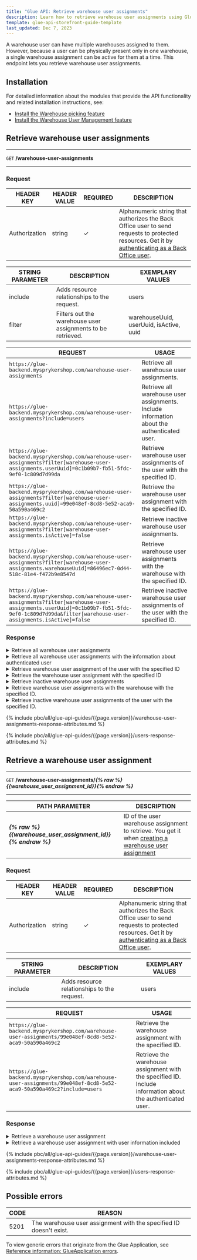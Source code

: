 ```yaml
---
title: "Glue API: Retrieve warehouse user assignments"
description: Learn how to retrieve warehouse user assignments using Glue API
template: glue-api-storefront-guide-template
last_updated: Dec 7, 2023
---
```


A warehouse user can have multiple warehouses assigned to them. However, because a user can be physically present only in one warehouse, a single warehouse assignment can be active for them at a time. This endpoint lets you retrieve warehouse user assignments.

## Installation

For detailed information about the modules that provide the API functionality and related installation instructions, see:

* [Install the Warehouse picking feature](/docs/pbc/all/warehouse-management-system/{{page.version}}/unified-commerce/install-and-upgrade/install-the-warehouse-picking-feature.html)
* [Install the Warehouse User Management feature](/docs/pbc/all/warehouse-management-system/{{page.version}}/unified-commerce/install-and-upgrade/install-the-warehouse-user-management-feature.html)

## Retrieve warehouse user assignments

---
`GET` **/warehouse-user-assignments**

---

### Request

| HEADER KEY | HEADER VALUE | REQUIRED | DESCRIPTION |
| --- | --- | --- | --- |
| Authorization | string | &check; | Alphanumeric string that authorizes the Back Office user to send requests to protected resources. Get it by [authenticating as a Back Office user](/docs/pbc/all/identity-access-management/{{page.version}}/manage-using-glue-api/glue-api-authenticate-as-a-back-office-user.html).  |


| STRING PARAMETER | DESCRIPTION | EXEMPLARY VALUES |
| --- | --- | --- |
| include | Adds resource relationships to the request. | users |
| filter | Filters out the warehouse user assignments to be retrieved. | warehouseUuid, userUuid, isActive, uuid  |

| REQUEST  | USAGE |
| --- | --- |
| `https://glue-backend.mysprykershop.com/warehouse-user-assignments` | Retrieve all warehouse user assignments.  |
| `https://glue-backend.mysprykershop.com/warehouse-user-assignments?include=users` | Retrieve all warehouse user assignments. Include information about the authenticated user.  |
| `https://glue-backend.mysprykershop.com/warehouse-user-assignments?filter[warehouse-user-assignments.userUuid]=0c1b09b7-fb51-5fdc-9ef0-1c809d7d99da` | Retrieve warehouse user assignments of the user with the specified ID. |
| `https://glue-backend.mysprykershop.com/warehouse-user-assignments?filter[warehouse-user-assignments.uuid]=99e048ef-8cd8-5e52-aca9-50a590a469c2` | Retrieve the warehouse user assignment with the specified ID. |
| `https://glue-backend.mysprykershop.com/warehouse-user-assignments?filter[warehouse-user-assignments.isActive]=false` | Retrieve inactive warehouse user assignments. |
| `https://glue-backend.mysprykershop.com/warehouse-user-assignments?filter[warehouse-user-assignments.warehouseUuid]=86496ec7-0d44-518c-81e4-f472b9e8547d` | Retrieve warehouse user assignments with the warehouse with the specified ID. |
| `https://glue-backend.mysprykershop.com/warehouse-user-assignments?filter[warehouse-user-assignments.userUuid]=0c1b09b7-fb51-5fdc-9ef0-1c809d7d99da&filter[warehouse-user-assignments.isActive]=false` | Retrieve inactive warehouse user assignments of the user with the specified ID. |


### Response

<details>
  <summary>Retrieve all warehouse user assignments</summary>

```json
{
    "data": [
        {
            "type": "warehouse-user-assignments",
            "id": "99e048ef-8cd8-5e52-aca9-50a590a469c2",
            "attributes": {
                "userUuid": "0c1b09b7-fb51-5fdc-9ef0-1c809d7d99da",
                "isActive": true,
                "warehouse": {
                    "name": "Warehouse1",
                    "uuid": "834b3731-02d4-5d6f-9a61-d63ae5e70517",
                    "isActive": true
                }
            },
            "links": {
                "self": "https://glue-backend.mysprykershop.com/warehouse-user-assignments/99e048ef-8cd8-5e52-aca9-50a590a469c2"
            }
        },
        {
            "type": "warehouse-user-assignments",
            "id": "39fcc049-758b-5f96-96c4-ecd5e103a8f9",
            "attributes": {
                "userUuid": "0c1b09b7-fb51-5fdc-9ef0-1c809d7d99da",
                "isActive": false,
                "warehouse": {
                    "name": "Video King MER000002 Warehouse 1",
                    "uuid": "86496ec7-0d44-518c-81e4-f472b9e8547d",
                    "isActive": true
                }
            },
            "links": {
                "self": "https://glue-backend.mysprykershop.com/warehouse-user-assignments/39fcc049-758b-5f96-96c4-ecd5e103a8f9"
            }
        },
        {
            "type": "warehouse-user-assignments",
            "id": "1bbc2472-44e8-5f4a-8824-4b580b8d58f7",
            "attributes": {
                "userUuid": "471f5093-fca8-50b7-83d0-d06adc273442",
                "isActive": false,
                "warehouse": {
                    "name": "Budget Cameras MER000005 Warehouse 1",
                    "uuid": "5bf5cc56-a50b-5029-9011-feeed83af180",
                    "isActive": true
                }
            },
            "links": {
                "self": "https://glue-backend.mysprykershop.com/warehouse-user-assignments/1bbc2472-44e8-5f4a-8824-4b580b8d58f7"
            }
        }
    ],
    "links": {
        "self": "https://glue-backend.mysprykershop.com/warehouse-user-assignments"
    }
}
```

</details>

<details>
  <summary>Retrieve all warehouse user assignments with the information about authenticated user</summary>

```json
{
    "data": [
        {
            "type": "warehouse-user-assignments",
            "id": "99e048ef-8cd8-5e52-aca9-50a590a469c2",
            "attributes": {
                "userUuid": "0c1b09b7-fb51-5fdc-9ef0-1c809d7d99da",
                "isActive": true,
                "warehouse": {
                    "name": "Warehouse1",
                    "uuid": "834b3731-02d4-5d6f-9a61-d63ae5e70517",
                    "isActive": true
                }
            },
            "relationships": {
                "users": {
                    "data": [
                        {
                            "type": "users",
                            "id": "0c1b09b7-fb51-5fdc-9ef0-1c809d7d99da"
                        }
                    ]
                }
            },
            "links": {
                "self": "https://glue-backend.mysprykershop.com/warehouse-user-assignments/99e048ef-8cd8-5e52-aca9-50a590a469c2?include=users"
            }
        },
        {
            "type": "warehouse-user-assignments",
            "id": "39fcc049-758b-5f96-96c4-ecd5e103a8f9",
            "attributes": {
                "userUuid": "0c1b09b7-fb51-5fdc-9ef0-1c809d7d99da",
                "isActive": false,
                "warehouse": {
                    "name": "Video King MER000002 Warehouse 1",
                    "uuid": "86496ec7-0d44-518c-81e4-f472b9e8547d",
                    "isActive": true
                }
            },
            "relationships": {
                "users": {
                    "data": [
                        {
                            "type": "users",
                            "id": "0c1b09b7-fb51-5fdc-9ef0-1c809d7d99da"
                        }
                    ]
                }
            },
            "links": {
                "self": "https://glue-backend.mysprykershop.com/warehouse-user-assignments/39fcc049-758b-5f96-96c4-ecd5e103a8f9?include=users"
            }
        },
        {
            "type": "warehouse-user-assignments",
            "id": "1bbc2472-44e8-5f4a-8824-4b580b8d58f7",
            "attributes": {
                "userUuid": "471f5093-fca8-50b7-83d0-d06adc273442",
                "isActive": false,
                "warehouse": {
                    "name": "Budget Cameras MER000005 Warehouse 1",
                    "uuid": "5bf5cc56-a50b-5029-9011-feeed83af180",
                    "isActive": true
                }
            },
            "relationships": {
                "users": {
                    "data": [
                        {
                            "type": "users",
                            "id": "0c1b09b7-fb51-5fdc-9ef0-1c809d7d99da"
                        }
                    ]
                }
            },
            "links": {
                "self": "https://glue-backend.mysprykershop.com/warehouse-user-assignments/1bbc2472-44e8-5f4a-8824-4b580b8d58f7?include=users"
            }
        }
    ],
    "links": {
        "self": "https://glue-backend.mysprykershop.com/warehouse-user-assignments?include=users"
    },
    "included": [
        {
            "type": "users",
            "id": "0c1b09b7-fb51-5fdc-9ef0-1c809d7d99da",
            "attributes": {
                "username": "herald.hopkins@spryker.com",
                "firstName": "Herald",
                "lastName": "Hopkins"
            },
            "links": {
                "self": "https://glue-backend.mysprykershop.com/users/0c1b09b7-fb51-5fdc-9ef0-1c809d7d99da?include=users"
            }
        }
    ]
}
```

</details>

<details>
  <summary>Retrieve warehouse user assignment of the user with the specified ID</summary>

```json
{
    "data": [
        {
            "type": "warehouse-user-assignments",
            "id": "99e048ef-8cd8-5e52-aca9-50a590a469c2",
            "attributes": {
                "userUuid": "0c1b09b7-fb51-5fdc-9ef0-1c809d7d99da",
                "isActive": true,
                "warehouse": {
                    "name": "Warehouse1",
                    "uuid": "834b3731-02d4-5d6f-9a61-d63ae5e70517",
                    "isActive": true
                }
            },
            "links": {
                "self": "https://glue-backend.mysprykershop.com/warehouse-user-assignments/99e048ef-8cd8-5e52-aca9-50a590a469c2?filter[warehouse-user-assignments.userUuid]=0c1b09b7-fb51-5fdc-9ef0-1c809d7d99da"
            }
        },
        {
            "type": "warehouse-user-assignments",
            "id": "39fcc049-758b-5f96-96c4-ecd5e103a8f9",
            "attributes": {
                "userUuid": "0c1b09b7-fb51-5fdc-9ef0-1c809d7d99da",
                "isActive": false,
                "warehouse": {
                    "name": "Video King MER000002 Warehouse 1",
                    "uuid": "86496ec7-0d44-518c-81e4-f472b9e8547d",
                    "isActive": true
                }
            },
            "links": {
                "self": "https://glue-backend.mysprykershop.com/warehouse-user-assignments/39fcc049-758b-5f96-96c4-ecd5e103a8f9?filter[warehouse-user-assignments.userUuid]=0c1b09b7-fb51-5fdc-9ef0-1c809d7d99da"
            }
        }
    ],
    "links": {
        "self": "https://glue-backend.mysprykershop.com/warehouse-user-assignments?filter[warehouse-user-assignments.userUuid]=0c1b09b7-fb51-5fdc-9ef0-1c809d7d99da"
    }
}
```

</details>


<details>
  <summary>Retrieve the warehouse user assignment with the specified ID</summary>

```json
{
    "data": [
        {
            "type": "warehouse-user-assignments",
            "id": "99e048ef-8cd8-5e52-aca9-50a590a469c2",
            "attributes": {
                "userUuid": "0c1b09b7-fb51-5fdc-9ef0-1c809d7d99da",
                "isActive": true,
                "warehouse": {
                    "name": "Warehouse1",
                    "uuid": "834b3731-02d4-5d6f-9a61-d63ae5e70517",
                    "isActive": true
                }
            },
            "links": {
                "self": "https://glue-backend.mysprykershop.com/warehouse-user-assignments/99e048ef-8cd8-5e52-aca9-50a590a469c2?filter[warehouse-user-assignments.uuid]=99e048ef-8cd8-5e52-aca9-50a590a469c2"
            }
        }
    ],
    "links": {
        "self": "https://glue-backend.mysprykershop.com/warehouse-user-assignments?filter[warehouse-user-assignments.uuid]=99e048ef-8cd8-5e52-aca9-50a590a469c2"
    }
}
```

</details>

<details>
  <summary>Retrieve inactive warehouse user assignments</summary>

```json
{
    "data": [        
        {
            "type": "warehouse-user-assignments",
            "id": "39fcc049-758b-5f96-96c4-ecd5e103a8f9",
            "attributes": {
                "userUuid": "0c1b09b7-fb51-5fdc-9ef0-1c809d7d99da",
                "isActive": false,
                "warehouse": {
                    "name": "Video King MER000002 Warehouse 1",
                    "uuid": "86496ec7-0d44-518c-81e4-f472b9e8547d",
                    "isActive": true
                }
            },
            "links": {
                "self": "https://glue-backend.mysprykershop.com/warehouse-user-assignments/39fcc049-758b-5f96-96c4-ecd5e103a8f9?filter[warehouse-user-assignments.isActive]=false"
            }
        },
        {
            "type": "warehouse-user-assignments",
            "id": "1bbc2472-44e8-5f4a-8824-4b580b8d58f7",
            "attributes": {
                "userUuid": "0c1b09b7-fb51-5fdc-9ef0-1c809d7d99da",
                "isActive": false,
                "warehouse": {
                    "name": "Budget Cameras MER000005 Warehouse 1",
                    "uuid": "5bf5cc56-a50b-5029-9011-feeed83af180",
                    "isActive": true
                }
            },
            "links": {
                "self": "https://glue-backend.mysprykershop.com/warehouse-user-assignments/1bbc2472-44e8-5f4a-8824-4b580b8d58f7?filter[warehouse-user-assignments.isActive]=false"
            }
        }
    ],
    "links": {
        "self": "https://glue-backend.mysprykershop.com/warehouse-user-assignments?filter[warehouse-user-assignments.isActive]=false"
    }
}
```

</details>

<details>
  <summary>Retrieve warehouse user assignments with the warehouse with the specified ID.</summary>

```json
{
    "data": [
        {
            "type": "warehouse-user-assignments",
            "id": "39fcc049-758b-5f96-96c4-ecd5e103a8f9",
            "attributes": {
                "userUuid": "0c1b09b7-fb51-5fdc-9ef0-1c809d7d99da",
                "isActive": false,
                "warehouse": {
                    "name": "Video King MER000002 Warehouse 1",
                    "uuid": "86496ec7-0d44-518c-81e4-f472b9e8547d",
                    "isActive": true
                }
            },
            "links": {
                "self": "https://glue-backend.mysprykershop.com/warehouse-user-assignments/39fcc049-758b-5f96-96c4-ecd5e103a8f9?filter[warehouse-user-assignments.warehouseUuid]=86496ec7-0d44-518c-81e4-f472b9e8547d"
            }
        }
    ],
    "links": {
        "self": "https://glue-backend.mysprykershop.com/warehouse-user-assignments?filter[warehouse-user-assignments.warehouseUuid]=86496ec7-0d44-518c-81e4-f472b9e8547d"
    }
}
```

</details>

<details>
  <summary>Retrieve inactive warehouse user assignments of the user with the specified ID.</summary>

```json
{
    "data": [
        {
            "type": "warehouse-user-assignments",
            "id": "39fcc049-758b-5f96-96c4-ecd5e103a8f9",
            "attributes": {
                "userUuid": "0c1b09b7-fb51-5fdc-9ef0-1c809d7d99da",
                "isActive": false,
                "warehouse": {
                    "name": "Video King MER000002 Warehouse 1",
                    "uuid": "86496ec7-0d44-518c-81e4-f472b9e8547d",
                    "isActive": true
                }
            },
            "links": {
                "self": "https://glue-backend.mysprykershop.com/warehouse-user-assignments/39fcc049-758b-5f96-96c4-ecd5e103a8f9?filter[warehouse-user-assignments.userUuid]=0c1b09b7-fb51-5fdc-9ef0-1c809d7d99da&filter[warehouse-user-assignments.isActive]=false"
            }
        },
        {
            "type": "warehouse-user-assignments",
            "id": "1bbc2472-44e8-5f4a-8824-4b580b8d58f7",
            "attributes": {
                "userUuid": "0c1b09b7-fb51-5fdc-9ef0-1c809d7d99da",
                "isActive": false,
                "warehouse": {
                    "name": "Budget Cameras MER000005 Warehouse 1",
                    "uuid": "5bf5cc56-a50b-5029-9011-feeed83af180",
                    "isActive": true
                }
            },
            "links": {
                "self": "https://glue-backend.mysprykershop.com/warehouse-user-assignments/1bbc2472-44e8-5f4a-8824-4b580b8d58f7?filter[warehouse-user-assignments.userUuid]=0c1b09b7-fb51-5fdc-9ef0-1c809d7d99da&filter[warehouse-user-assignments.isActive]=false"
            }
        }
    ],
    "links": {
        "self": "https://glue-backend.mysprykershop.com/warehouse-user-assignments?filter[warehouse-user-assignments.userUuid]=0c1b09b7-fb51-5fdc-9ef0-1c809d7d99da&filter[warehouse-user-assignments.isActive]=false"
    }
}
```

</details>

{% include pbc/all/glue-api-guides/{{page.version}}/warehouse-user-assignments-response-attributes.md %} <!-- To edit, see /_includes/pbc/all/glue-api-guides/202311.0/warehouse-user-assignments-response-attributes.md -->


{% include pbc/all/glue-api-guides/{{page.version}}/users-response-attributes.md %} <!-- To edit, see /_includes/pbc/all/glue-api-guides/202311.0/users-response-attributes.md -->

## Retrieve a warehouse user assignment

---
`GET` **/warehouse-user-assignments/*{% raw %}{{warehouse_user_assignment_id}}{% endraw %}***

---

| PATH PARAMETER | DESCRIPTION |
| - | - |
| ***{% raw %}{{warehouse_user_assignment_id}}{% endraw %}*** | ID of the user warehouse assignment to retrieve. You get it when [creating a warehouse user assignment](/docs/pbc/all/warehouse-management-system/{{page.version}}/unified-commerce/manage-using-glue-api/manage-warehouse-user-assignments/glue-api-create-warehouse-user-assignments.html) |

### Request

| HEADER KEY | HEADER VALUE | REQUIRED | DESCRIPTION |
| --- | --- | --- | --- |
| Authorization | string | &check; | Alphanumeric string that authorizes the Back Office user to send requests to protected resources. Get it by [authenticating as a Back Office user](/docs/pbc/all/identity-access-management/{{page.version}}/manage-using-glue-api/glue-api-authenticate-as-a-back-office-user.html).  |

| STRING PARAMETER | DESCRIPTION | EXEMPLARY VALUES |
| --- | --- | --- |
| include | Adds resource relationships to the request. | users |

| REQUEST  | USAGE |
| --- | --- |
| `https://glue-backend.mysprykershop.com/warehouse-user-assignments/99e048ef-8cd8-5e52-aca9-50a590a469c2` | Retrieve the warehouse assignment with the specified ID.  |
| `https://glue-backend.mysprykershop.com/warehouse-user-assignments/99e048ef-8cd8-5e52-aca9-50a590a469c2?include=users` | Retrieve the warehouse assignment with the specified ID. Include information about the authenticated user. |




### Response


<details>
  <summary>Retrieve a warehouse user assignment</summary>

```json
{
    "data": {
        "type": "warehouse-user-assignments",
        "id": "99e048ef-8cd8-5e52-aca9-50a590a469c2",
        "attributes": {
            "userUuid": "0c1b09b7-fb51-5fdc-9ef0-1c809d7d99da",
            "isActive": true,
            "warehouse": {
                "name": "Warehouse1",
                "uuid": "834b3731-02d4-5d6f-9a61-d63ae5e70517",
                "isActive": true
            }
        },
        "links": {
            "self": "https://glue-backend.mysprykershop.com/warehouse-user-assignments/99e048ef-8cd8-5e52-aca9-50a590a469c2"
        }
    }
}
```

</details>

<details>
  <summary>Retrieve a warehouse user assignment with user information included</summary>

```json
{
    "data": {
        "type": "warehouse-user-assignments",
        "id": "99e048ef-8cd8-5e52-aca9-50a590a469c2",
        "attributes": {
            "userUuid": "0c1b09b7-fb51-5fdc-9ef0-1c809d7d99da",
            "isActive": true,
            "warehouse": {
                "name": "Warehouse1",
                "uuid": "834b3731-02d4-5d6f-9a61-d63ae5e70517",
                "isActive": true
            }
        },
        "relationships": {
            "users": {
                "data": [
                    {
                        "type": "users",
                        "id": "0c1b09b7-fb51-5fdc-9ef0-1c809d7d99da"
                    }
                ]
            }
        },
        "links": {
            "self": "https://glue-backend.mysprykershop.com/warehouse-user-assignments/99e048ef-8cd8-5e52-aca9-50a590a469c2?include=users"
        }
    },
    "included": [
        {
            "type": "users",
            "id": "0c1b09b7-fb51-5fdc-9ef0-1c809d7d99da",
            "attributes": {
                "username": "herald.hopkins@spryker.com",
                "firstName": "Herald",
                "lastName": "Hopkins"
            },
            "links": {
                "self": "https://glue-backend.mysprykershop.com/users/0c1b09b7-fb51-5fdc-9ef0-1c809d7d99da?include=users"
            }
        }
    ]
}
```

</details>


{% include pbc/all/glue-api-guides/{{page.version}}/warehouse-user-assignments-response-attributes.md %} <!-- To edit, see /_includes/pbc/all/glue-api-guides/202311.0/warehouse-user-assignments-response-attributes.md -->


{% include pbc/all/glue-api-guides/{{page.version}}/users-response-attributes.md %} <!-- To edit, see /_includes/pbc/all/glue-api-guides/202311.0/users-response-attributes.md -->


## Possible errors

| CODE | REASON |
| --- | --- |
| 5201 | The warehouse user assignment with the specified ID doesn't exist.  |

To view generic errors that originate from the Glue Application, see [Reference information: GlueApplication errors](/docs/dg/dev/glue-api/{{page.version}}/rest-api/reference-information-glueapplication-errors.html).
